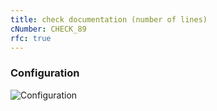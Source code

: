 ```yaml
---
title: check documentation (number of lines)
cNumber: CHECK_89
rfc: true
---
```


### Configuration
![Configuration](/img/89_conf.png)
